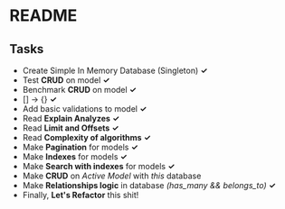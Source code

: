 # README
## Tasks

* Create Simple In Memory Database (Singleton) **✓**
* Test **CRUD** on model **✓**
* Benchmark **CRUD** on model **✓**
* [] -> {} **✓**
* Add basic validations to model **✓**
* Read **Explain Analyzes** **✓**
* Read **Limit and Offsets** **✓** 
* Read **Complexity of algorithms** **✓**
* Make **Pagination** for models **✓**
* Make **Indexes** for models **✓**
* Make **Search with indexes** for models **✓**
* Make **CRUD** on *Active Model* with *this* database
* Make **Relationships logic** in database *(has_many && belongs_to)* **✓**
* Finally, **Let's Refactor** this shit!
